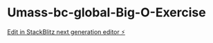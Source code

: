 # Umass-bc-global-Big-O-Exercise

[Edit in StackBlitz next generation editor ⚡️](https://stackblitz.com/~/github.com/jmontinard/Umass-bc-global-Big-O-Exercise)